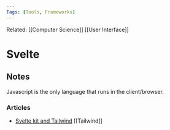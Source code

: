 ```yaml
---
Tags: [Tools, Frameworks]
---
```

Related: [[Computer Science]] [[User Interface]] 

# Svelte

## Notes
Javascript is the only language that runs in the client/browser. 




### Articles
- [Svelte kit and Tailwind](https://levelup.gitconnected.com/how-to-use-svelte-kit-with-tailwind-css-jit-just-in-time-compilation-bc04c0c9ec17) [[Tailwind]]
